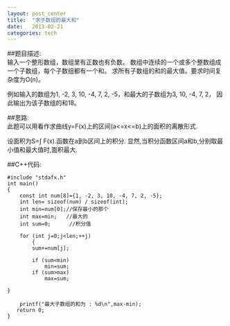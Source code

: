 ```yaml
---
layout: post_center
title:  "求子数组的最大和"
date:   2013-02-21  
categories: tech
---
```




##题目描述:  
输入一个整形数组，数组里有正数也有负数。
数组中连续的一个或多个整数组成一个子数组，每个子数组都有一个和。
求所有子数组的和的最大值。要求时间复杂度为O(n)。

例如输入的数组为1, -2, 3, 10, -4, 7, 2, -5，和最大的子数组为3, 10, -4, 7, 2，
因此输出为该子数组的和18。


##思路:  
此题可以用看作求曲线y=F(x)上的区间(a<=x<=b)上的面积的离散形式.

设面积为S=∫<ab> F(x).函数在a到b区间上的积分.
显然,当积分函数区间a和b,分别取最小值和最大值时,面积最大.  

##C++代码:    

	#include "stdafx.h"
	int main()
	{
	    const int num[8]={1, -2, 3, 10, -4, 7, 2, -5};
	    int len= sizeof(num) / sizeof(int);
	    int min=num[0];//保存最小的那个
	    int max=min;   //最大的
	    int sum=0;      //积分值
	    
	    for (int j=0;j<len;++j)
		    {
	        sum+=num[j];  
	        
			if (sum<min)
	            min=sum;
	        if (sum>max)
	            max=sum;
	            
	}
	
	    printf("最大子数组的和为 : %d\n",max-min);
	   return 0;
	}



